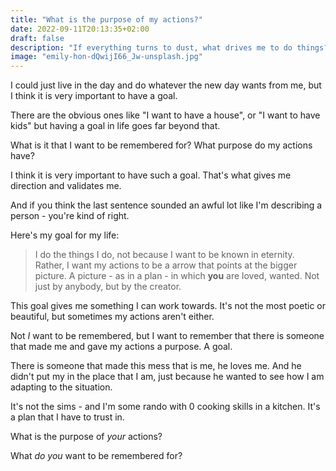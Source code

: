 ```yaml
---
title: "What is the purpose of my actions?"
date: 2022-09-11T20:13:35+02:00
draft: false
description: "If everything turns to dust, what drives me to do things?"
image: "emily-hon-dQwijI66_Jw-unsplash.jpg"
---
```


I could just live in the day and do whatever the new day wants from me, but I think it is very important to have a goal.

There are the obvious ones like "I want to have a house", or "I want to have kids" but having a goal in life goes far beyond that.

What is it that I want to be remembered for?
What purpose do my actions have?

I think it is very important to have such a goal.
That's what gives me direction and validates me.

And if you think the last sentence sounded an awful lot like I'm describing a person - you're kind of right. 

Here's my goal for my life:

> I do the things I do, not because I want to be known in eternity. Rather, I want my actions to be a arrow that points at the bigger picture.
> A picture - as in a plan - in which **you** are loved, wanted. Not just by anybody, but by the creator.

This goal gives me something I can work towards. It's not the most poetic or beautiful, but sometimes my actions aren't either.

Not *I* want to be remembered, but I want to remember that there is someone that made me and gave my actions a purpose. A goal.

There is someone that made this mess that is me, he loves me. And he didn't put my in the place that I am, just because he wanted to see how I am adapting to the situation.

It's not the sims - and I'm some rando with 0 cooking skills in a kitchen. It's a plan that I have to trust in.

What is the purpose of *your* actions?

What *do you* want to be remembered for?